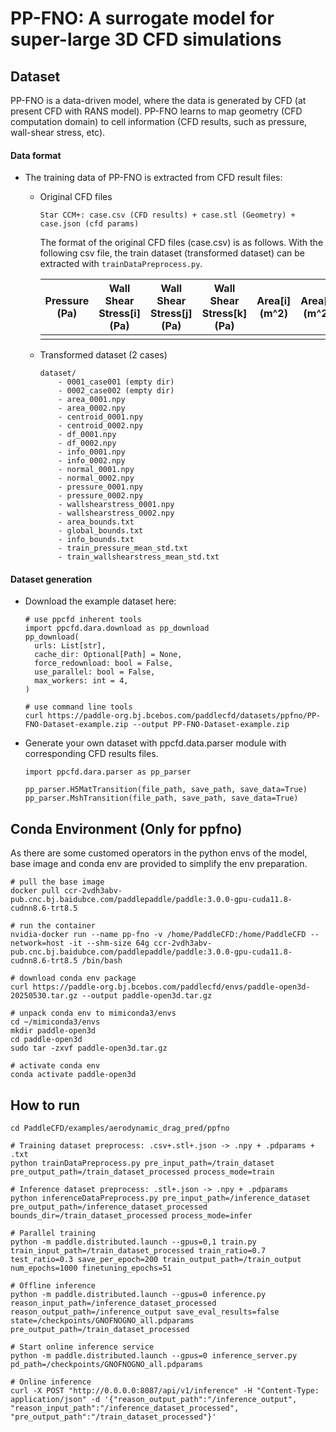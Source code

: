 # PP-FNO: A surrogate model for super-large 3D CFD simulations

## Dataset

PP-FNO is a data-driven model, where the data is generated by CFD (at present CFD with RANS model). PP-FNO learns to map geometry (CFD computation domain) to cell information (CFD results, such as pressure, wall-shear stress, etc).

#### Data format
- The training data of PP-FNO is extracted from CFD result files:
  - Original CFD files
    ```
    Star CCM+: case.csv (CFD results) + case.stl (Geometry) + case.json (cfd params)
    ```
    
    The format of the original CFD files (case.csv) is as follows. With the following csv file, the train dataset (transformed dataset) can be extracted with `trainDataPreprocess.py`.  
    
    | Pressure (Pa) | Wall Shear Stress[i] (Pa) | Wall Shear Stress[j] (Pa) | Wall Shear Stress[k] (Pa) | Area[i] (m^2) | Area[j] (m^2) | Area[k] (m^2) | X (m) | Y (m) | Z (m) |
    | ------- | ------- | ------- | ------- | ------- | ------- | ------- | ------- | ------- | ------- |
    | | | | | | | | | | |
    

  - Transformed dataset (2 cases)

    ```
    dataset/
        - 0001_case001 (empty dir)
        - 0002_case002 (empty dir)
        - area_0001.npy
        - area_0002.npy
        - centroid_0001.npy
        - centroid_0002.npy
        - df_0001.npy
        - df_0002.npy
        - info_0001.npy
        - info_0002.npy
        - normal_0001.npy
        - normal_0002.npy
        - pressure_0001.npy
        - pressure_0002.npy
        - wallshearstress_0001.npy
        - wallshearstress_0002.npy
        - area_bounds.txt
        - global_bounds.txt
        - info_bounds.txt
        - train_pressure_mean_std.txt
        - train_wallshearstress_mean_std.txt

    ```
#### Dataset generation
- Download the example dataset here:
  ```
  # use ppcfd inherent tools
  import ppcfd.dara.download as pp_download
  pp_download(
    urls: List[str],
    cache_dir: Optional[Path] = None,
    force_redownload: bool = False,
    use_parallel: bool = False,
    max_workers: int = 4,
  )
  ```

  ```
  # use command line tools
  curl https://paddle-org.bj.bcebos.com/paddlecfd/datasets/ppfno/PP-FNO-Dataset-example.zip --output PP-FNO-Dataset-example.zip
  ```

- Generate your own dataset with ppcfd.data.parser module with corresponding CFD results files.
    ```
    import ppcfd.dara.parser as pp_parser

    pp_parser.H5MatTransition(file_path, save_path, save_data=True)
    pp_parser.MshTransition(file_path, save_path, save_data=True)

    ```
## Conda Environment (Only for ppfno)
As there are some customed operators in the python envs of the model, base image and conda env are provided to simplify the env preparation.

```
# pull the base image
docker pull ccr-2vdh3abv-pub.cnc.bj.baidubce.com/paddlepaddle/paddle:3.0.0-gpu-cuda11.8-cudnn8.6-trt8.5

# run the container
nvidia-docker run --name pp-fno -v /home/PaddleCFD:/home/PaddleCFD --network=host -it --shm-size 64g ccr-2vdh3abv-pub.cnc.bj.baidubce.com/paddlepaddle/paddle:3.0.0-gpu-cuda11.8-cudnn8.6-trt8.5 /bin/bash
```

```
# download conda env package
curl https://paddle-org.bj.bcebos.com/paddlecfd/envs/paddle-open3d-20250530.tar.gz --output paddle-open3d.tar.gz
```
```
# unpack conda env to mimiconda3/envs
cd ~/mimiconda3/envs
mkdir paddle-open3d
cd paddle-open3d
sudo tar -zxvf paddle-open3d.tar.gz

# activate conda env
conda activate paddle-open3d
```
## How to run

  ```
  cd PaddleCFD/examples/aerodynamic_drag_pred/ppfno
  ```

    # Training dataset preprocess: .csv+.stl+.json -> .npy + .pdparams + .txt
    python trainDataPreprocess.py pre_input_path=/train_dataset pre_output_path=/train_dataset_processed process_mode=train

    # Inference dataset preprocess: .stl+.json -> .npy + .pdparams
    python inferenceDataPreprocess.py pre_input_path=/inference_dataset pre_output_path=/inference_dataset_processed bounds_dir=/train_dataset_processed process_mode=infer

    # Parallel training
    python -m paddle.distributed.launch --gpus=0,1 train.py train_input_path=/train_dataset_processed train_ratio=0.7 test_ratio=0.3 save_per_epoch=200 train_output_path=/train_output num_epochs=1000 finetuning_epochs=51

    # Offline inference
    python -m paddle.distributed.launch --gpus=0 inference.py reason_input_path=/inference_dataset_processed reason_output_path=/inference_output save_eval_results=false state=/checkpoints/GNOFNOGNO_all.pdparams pre_output_path=/train_dataset_processed

    # Start online inference service
    python -m paddle.distributed.launch --gpus=0 inference_server.py pd_path=/checkpoints/GNOFNOGNO_all.pdparams

    # Online inference
    curl -X POST "http://0.0.0.0:8087/api/v1/inference" -H "Content-Type: application/json" -d '{"reason_output_path":"/inference_output", "reason_input_path":"/inference_dataset_processed", "pre_output_path":"/train_dataset_processed"}'
